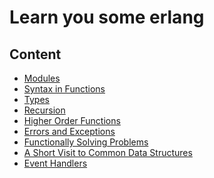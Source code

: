 Learn you some erlang
===
Content
---
* [Modules](modules.md)
* [Syntax in Functions](syntax_in_functions.md)
* [Types](types.md)
* [Recursion](recursion.md)
* [Higher Order Functions](higher_order_functions.md)
* [Errors and Exceptions](errors_and_exceptions.md)
* [Functionally Solving Problems](functionally_solving_problems.md)
* [A Short Visit to Common Data Structures](common_data_structures.md)
* [Event Handlers](event_handlers.md)


